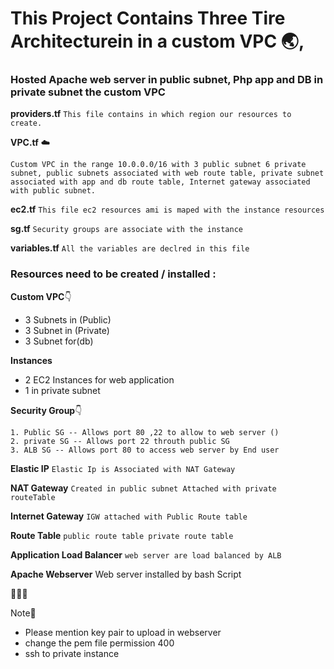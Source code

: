 # This Project Contains Three Tire Architecturein in a custom VPC :earth_asia:, 

  ### Hosted Apache web server in public subnet, Php app and DB in private subnet the custom VPC

**providers.tf**
 `This file contains in which region our resources to create.`

**VPC.tf** :cloud:
  
 `Custom VPC in the range 10.0.0.0/16 with 3 public subnet 6 private subnet, public subnets associated with web route table, private subnet associated with app and db route table, Internet gateway associated with public subnet.`

**ec2.tf**
  `This file ec2 resources ami is maped with the instance resources`

**sg.tf**
  `Security groups are associate with the instance`

**variables.tf**
  `All the variables are declred in this file`

### Resources need to be created / installed :

**Custom VPC**:point_down:

  + 3 Subnets in (Public)
  + 3 Subnet in (Private)
  + 3 Subnet for(db)

**Instances**
  - 2 EC2 Instances for web application
  - 1 in private subnet

**Security Group**:point_down:
  
    1. Public SG -- Allows port 80 ,22 to allow to web server ()
    2. private SG -- Allows port 22 throuth public SG
    3. ALB SG -- Allows port 80 to access web server by End user 


**Elastic IP** 
  `Elastic Ip is Associated with NAT Gateway`

**NAT Gateway**
  `Created in public subnet Attached with private routeTable`

**Internet Gateway**
  `IGW attached with Public Route table`

**Route Table**
  `public route table
  private route table`

**Application Load Balancer**
  `web server are load balanced by ALB`

**Apache Webserver**
  Web server installed by bash Script
  
  :pushpin::pushpin::pushpin:
  
  Note:orange_book:
   * Please mention key pair to upload in webserver
   * change the pem file permission 400
   * ssh to private instance


